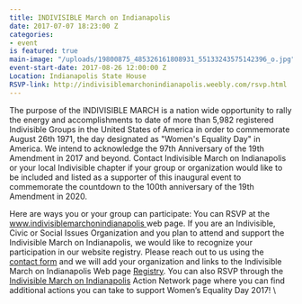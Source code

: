 ```yaml
---
title: INDIVISIBLE March on Indianapolis
date: 2017-07-07 18:23:00 Z
categories:
- event
is featured: true
main-image: "/uploads/19800875_485326161808931_55133243575142396_o.jpg"
event-start-date: 2017-08-26 12:00:00 Z
Location: Indianapolis State House
RSVP-link: http://indivisiblemarchonindianapolis.weebly.com/rsvp.html
---
```


The purpose of the INDIVISIBLE MARCH is a nation wide opportunity to rally the energy and accomplishments to date of more than 5,982 registered Indivisible Groups in the United States of America in order to commemorate August 26th 1971, the day designated as "Women's Equality Day" in America. We intend to acknowledge the 97th Anniversary of the 19th Amendment in 2017 and beyond. Contact Indivisible March on Indianapolis or your local Indivisible chapter if your group or organization would like to be included and listed as a supporter of this inaugural event to commemorate the countdown to the 100th anniversary of the 19th Amendment in 2020.

Here are ways you or your group can participate: You can RSVP at the [www.indivisiblemarchonindianapolis ](http://indivisiblemarchonindianapolis.weebly.com/)web page. If you are an Indivisible, Civic or Social Issues Organization and you plan to attend and support the Indivisible March on Indianapolis, we would like to recognize your participation in our website registry. Please reach out to us using the [contact form](http://indivisiblemarchonindianapolis.weebly.com/contact.html) and we will add your organization and links to the Indivisible March on Indianapolis Web page [Registry](https://l.facebook.com/l.php?u=http%3A%2F%2Findivisiblemarchonindianapolis.weebly.com%2Fregistry.html&h=ATMvQpQZy_C0j4rzXK7UT3r3TvOwwxRfjaghJ-rGJceHay7MZohCQofe6kchTkKT9teOsyzay22kd-LGvIgyLApPYGbkoKjY0zzZzbBMvblf1THsO_gUWSCuhZtPyJancP3P4rQs2x8VGu4&s=1). You can also RSVP through the [Indivisible March on Indianapolis](https://actionnetwork.org/groups/indivisible-march-on-indianapolis) Action Network page where you can find additional actions you can take to support Women’s Equality Day 2017! \\